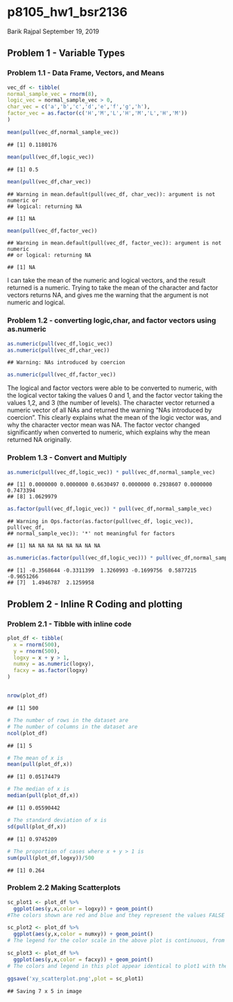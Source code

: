 p8105\_hw1\_bsr2136
================
Barik Rajpal
September 19, 2019

## Problem 1 - Variable Types

### Problem 1.1 - Data Frame, Vectors, and Means

``` r
vec_df <- tibble(
normal_sample_vec = rnorm(8),
logic_vec = normal_sample_vec > 0,
char_vec = c('a','b','c','d','e','f','g','h'),
factor_vec = as.factor(c('H','M','L','H','M','L','H','M'))
)

mean(pull(vec_df,normal_sample_vec))
```

    ## [1] 0.1180176

``` r
mean(pull(vec_df,logic_vec))
```

    ## [1] 0.5

``` r
mean(pull(vec_df,char_vec))
```

    ## Warning in mean.default(pull(vec_df, char_vec)): argument is not numeric or
    ## logical: returning NA

    ## [1] NA

``` r
mean(pull(vec_df,factor_vec))
```

    ## Warning in mean.default(pull(vec_df, factor_vec)): argument is not numeric
    ## or logical: returning NA

    ## [1] NA

I can take the mean of the numeric and logical vectors, and the result
returned is a numeric. Trying to take the mean of the character and
factor vectors returns NA, and gives me the warning that the argument is
not numeric and
logical.

### Problem 1.2 - converting logic,char, and factor vectors using as.numeric

``` r
as.numeric(pull(vec_df,logic_vec))
as.numeric(pull(vec_df,char_vec))
```

    ## Warning: NAs introduced by coercion

``` r
as.numeric(pull(vec_df,factor_vec))
```

The logical and factor vectors were able to be converted to numeric,
with the logical vector taking the values 0 and 1, and the factor vector
taking the values 1,2, and 3 (the number of levels). The character
vector returned a numeric vector of all NAs and returned the warning
“NAs introduced by coercion”. This clearly explains what the mean of
the logic vector was, and why the character vector mean was NA. The
factor vector changed significantly when converted to numeric, which
explains why the mean returned NA
    originally.

### Problem 1.3 - Convert and Multiply

``` r
as.numeric(pull(vec_df,logic_vec)) * pull(vec_df,normal_sample_vec)
```

    ## [1] 0.0000000 0.0000000 0.6630497 0.0000000 0.2938607 0.0000000 0.7473394
    ## [8] 1.0629979

``` r
as.factor(pull(vec_df,logic_vec)) * pull(vec_df,normal_sample_vec)
```

    ## Warning in Ops.factor(as.factor(pull(vec_df, logic_vec)), pull(vec_df,
    ## normal_sample_vec)): '*' not meaningful for factors

    ## [1] NA NA NA NA NA NA NA NA

``` r
as.numeric(as.factor(pull(vec_df,logic_vec))) * pull(vec_df,normal_sample_vec)
```

    ## [1] -0.3568644 -0.3311399  1.3260993 -0.1699756  0.5877215 -0.9651266
    ## [7]  1.4946787  2.1259958

## Problem 2 - Inline R Coding and plotting

### Problem 2.1 - Tibble with inline code

``` r
plot_df <- tibble(
  x = rnorm(500),
  y = rnorm(500),
  logxy = x + y > 1,
  numxy = as.numeric(logxy),
  facxy = as.factor(logxy)
)


nrow(plot_df)
```

    ## [1] 500

``` r
# The number of rows in the dataset are
# The number of columns in the dataset are
ncol(plot_df)
```

    ## [1] 5

``` r
# The mean of x is
mean(pull(plot_df,x))
```

    ## [1] 0.05174479

``` r
# The median of x is
median(pull(plot_df,x))
```

    ## [1] 0.05590442

``` r
# The standard deviation of x is
sd(pull(plot_df,x))
```

    ## [1] 0.9745209

``` r
# The proportion of cases where x + y > 1 is
sum(pull(plot_df,logxy))/500
```

    ## [1] 0.264

### Problem 2.2 Making Scatterplots

``` r
sc_plot1 <- plot_df %>%
  ggplot(aes(y,x,color = logxy)) + geom_point()
#The colors shown are red and blue and they represent the values FALSE and TRUE, respectively.

sc_plot2 <- plot_df %>%
  ggplot(aes(y,x,color = numxy)) + geom_point()
# The legend for the color scale in the above plot is continuous, from dark blue to light blue (0 to 1), but still displays in the points as binary, because the values are either 0 or 1

sc_plot3 <- plot_df %>%
  ggplot(aes(y,x,color = facxy)) + geom_point()
# The colors and legend in this plot appear identical to plot1 with the logical vector being used as color

ggsave('xy_scatterplot.png',plot = sc_plot1)
```

    ## Saving 7 x 5 in image
